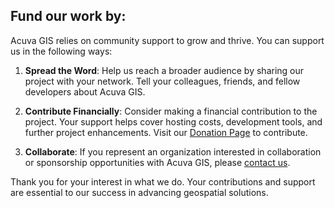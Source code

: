 ## Fund our work by:

Acuva GIS relies on community support to grow and thrive. You can support us in the following ways:

1. **Spread the Word**: Help us reach a broader audience by sharing our project with your network. Tell your colleagues, friends, and fellow developers about Acuva GIS.

2. **Contribute Financially**: Consider making a financial contribution to the project. Your support helps cover hosting costs, development tools, and further project enhancements. Visit our [Donation Page](https://acuvagis.org/donate) to contribute.

3. **Collaborate**: If you represent an organization interested in collaboration or sponsorship opportunities with Acuva GIS, please [contact us](mailto:info@acuvagis.org).

Thank you for your interest in what we do. Your contributions and support are essential to our success in advancing geospatial solutions.
